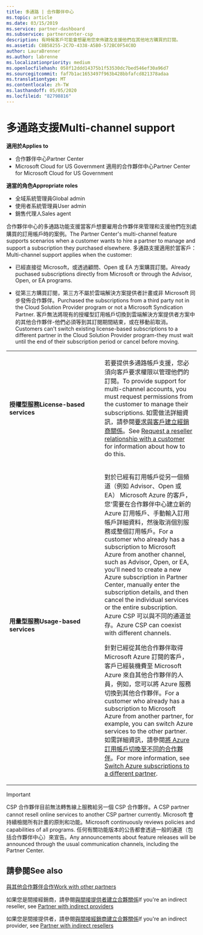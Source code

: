 ```yaml
---
title: 多通路 | 合作夥伴中心
ms.topic: article
ms.date: 03/15/2019
ms.service: partner-dashboard
ms.subservice: partnercenter-csp
description: 有時候客戶可能會想雇用您來佈建及支援他們在其他地方購買的訂閱。
ms.assetid: C8B58255-2C7D-4338-A5B0-572BC0F54C0D
author: LauraBrenner
ms.author: labrenne
ms.localizationpriority: medium
ms.openlocfilehash: 058f12ddd14375b1f53530dc7bed546ef30a96d7
ms.sourcegitcommit: faf7b1ac1653497f963b428bbfafcd821378adaa
ms.translationtype: MT
ms.contentlocale: zh-TW
ms.lasthandoff: 05/05/2020
ms.locfileid: "82798816"
---
```

# <a name="multi-channel-support"></a><span data-ttu-id="706a0-103">多通路支援</span><span class="sxs-lookup"><span data-stu-id="706a0-103">Multi-channel support</span></span>

<span data-ttu-id="706a0-104">**適用於**</span><span class="sxs-lookup"><span data-stu-id="706a0-104">**Applies to**</span></span>

-  <span data-ttu-id="706a0-105">合作夥伴中心</span><span class="sxs-lookup"><span data-stu-id="706a0-105">Partner Center</span></span>
-  <span data-ttu-id="706a0-106">Microsoft Cloud for US Government 適用的合作夥伴中心</span><span class="sxs-lookup"><span data-stu-id="706a0-106">Partner Center for Microsoft Cloud for US Government</span></span>

<span data-ttu-id="706a0-107">**適當的角色**</span><span class="sxs-lookup"><span data-stu-id="706a0-107">**Appropriate roles**</span></span>
-   <span data-ttu-id="706a0-108">全域系統管理員</span><span class="sxs-lookup"><span data-stu-id="706a0-108">Global admin</span></span>
-   <span data-ttu-id="706a0-109">使用者系統管理員</span><span class="sxs-lookup"><span data-stu-id="706a0-109">User admin</span></span>
-   <span data-ttu-id="706a0-110">銷售代理人</span><span class="sxs-lookup"><span data-stu-id="706a0-110">Sales agent</span></span>

<span data-ttu-id="706a0-111">合作夥伴中心的多通路功能支援當客戶想要雇用合作夥伴來管理和支援他們在別處購買的訂用帳戶時的案例。</span><span class="sxs-lookup"><span data-stu-id="706a0-111">The Partner Center's multi-channel feature supports scenarios when a customer wants to hire a partner to manage and support a subscription they purchased elsewhere.</span></span> <span data-ttu-id="706a0-112">多通路支援適用於當客戶：</span><span class="sxs-lookup"><span data-stu-id="706a0-112">Multi-channel support applies when the customer:</span></span>

-   <span data-ttu-id="706a0-113">已經直接從 Microsoft，或透過顧問、Open 或 EA 方案購買訂閱。</span><span class="sxs-lookup"><span data-stu-id="706a0-113">Already puchased subscriptions directly from Microsoft or through the Advisor, Open, or EA programs.</span></span>

-   <span data-ttu-id="706a0-114">從第三方購買訂閱，第三方不屬於雲端解決方案提供者計畫或非 Microsoft 同步發佈合作夥伴。</span><span class="sxs-lookup"><span data-stu-id="706a0-114">Purchased the subscriptions from a third party not in the Cloud Solution Provider program or not a Microsoft Syndication Partner.</span></span> <span data-ttu-id="706a0-115">客戶無法將現有的授權型訂用帳戶切換到雲端解決方案提供者方案中的其他合作夥伴-他們必須等到其訂閱期間結束，或在移動前取消。</span><span class="sxs-lookup"><span data-stu-id="706a0-115">Customers can't switch existing license-based subscriptions to a different partner in the Cloud Solution Provider program-they must wait until the end of their subscription period or cancel before moving.</span></span>


<table>
<colgroup>
<col width="50%" />
<col width="50%" />
</colgroup>
<tbody>
<tr class="odd">
<td><p><span data-ttu-id="706a0-116"><strong>授權型服務</strong></span><span class="sxs-lookup"><span data-stu-id="706a0-116"><strong>License-based services</strong></span></span></p></td>
<td><p><span data-ttu-id="706a0-117">若要提供多通路帳戶支援，您必須向客戶要求權限以管理他們的訂閱。</span><span class="sxs-lookup"><span data-stu-id="706a0-117">To provide support for multi-channel accounts, you must request permissions from the customer to manage their subscriptions.</span></span> <span data-ttu-id="706a0-118">如需做法詳細資訊，請參閱<a href="request-a-relationship-with-a-customer.md" data-raw-source="[Request a reseller relationship with a customer](request-a-relationship-with-a-customer.md)">要求與客戶建立經銷商關係</a>。</span><span class="sxs-lookup"><span data-stu-id="706a0-118">See <a href="request-a-relationship-with-a-customer.md" data-raw-source="[Request a reseller relationship with a customer](request-a-relationship-with-a-customer.md)">Request a reseller relationship with a customer</a> for information about how to do this.</span></span></p></td>
</tr>
<tr class="even">
<td><p><span data-ttu-id="706a0-119"><strong>用量型服務</strong></span><span class="sxs-lookup"><span data-stu-id="706a0-119"><strong>Usage-based services</strong></span></span></p></td>
<td>
<p><span data-ttu-id="706a0-120">對於已經有訂用帳戶從另一個頻道（例如 Advisor、Open 或 EA） Microsoft Azure 的客戶，您&#39;需要在合作夥伴中心建立新的 Azure 訂用帳戶、手動輸入訂用帳戶詳細資料，然後取消個別服務或整個訂用帳戶。</span><span class="sxs-lookup"><span data-stu-id="706a0-120">For a customer who already has a subscription to Microsoft Azure from another channel, such as Advisor, Open, or EA, you&#39;ll need to create a new Azure subscription in Partner Center, manually enter the subscription details, and then cancel the individual services or the entire subscription.</span></span> <span data-ttu-id="706a0-121">Azure CSP 可以與不同的通道並存。</span><span class="sxs-lookup"><span data-stu-id="706a0-121">Azure CSP can coexist with different channels.</span></span></p>
<p><span data-ttu-id="706a0-122">針對已經從其他合作夥伴取得 Microsoft Azure 訂閱的客戶，客戶已經裝機費至 Microsoft Azure 來自其他合作夥伴的人員，例如，您可以將 Azure 服務切換到其他合作夥伴。</span><span class="sxs-lookup"><span data-stu-id="706a0-122">For a customer who already has a subscription to Microsoft Azure from another partner, for example, you can switch Azure services to the other partner.</span></span>  <span data-ttu-id="706a0-123">如需詳細資訊，請參閱<a href="switch-azure-subscriptions-to-a-different-partner.md" data-raw-source="[Switch Azure subscriptions to a different partner](switch-azure-subscriptions-to-a-different-partner.md)">將 Azure 訂用帳戶切換至不同的合作夥伴</a>。</span><span class="sxs-lookup"><span data-stu-id="706a0-123">For more information, see <a href="switch-azure-subscriptions-to-a-different-partner.md" data-raw-source="[Switch Azure subscriptions to a different partner](switch-azure-subscriptions-to-a-different-partner.md)">Switch Azure subscriptions to a different partner</a>.</span></span></p>
</td>
</tr>
</tbody>
</table>

> [!IMPORTANT]  
> <span data-ttu-id="706a0-124">CSP 合作夥伴目前無法轉售線上服務給另一個 CSP 合作夥伴。</span><span class="sxs-lookup"><span data-stu-id="706a0-124">A CSP partner cannot resell online services to another CSP partner currently.</span></span> <span data-ttu-id="706a0-125">Microsoft 會持續檢閱所有計畫的原則和功能。</span><span class="sxs-lookup"><span data-stu-id="706a0-125">Microsoft continuously reviews policies and capabilities of all programs.</span></span> <span data-ttu-id="706a0-126">任何有關功能版本的公告都會透過一般的通道（包括合作夥伴中心）來宣告。</span><span class="sxs-lookup"><span data-stu-id="706a0-126">Any announcements about feature releases will be announced through the usual communication channels, including the Partner Center.</span></span> 

## <a name="see-also"></a><span data-ttu-id="706a0-127">請參閱</span><span class="sxs-lookup"><span data-stu-id="706a0-127">See also</span></span>

[<span data-ttu-id="706a0-128">與其他合作夥伴合作</span><span class="sxs-lookup"><span data-stu-id="706a0-128">Work with other partners</span></span>](work-with-other-partners.md)

<span data-ttu-id="706a0-129">如果您是間接經銷商，請參閱[與間接提供者建立合夥關係](indirect-reseller-tasks-in-partner-center.md)</span><span class="sxs-lookup"><span data-stu-id="706a0-129">If you're an indirect reseller, see [Partner with indirect providers](indirect-reseller-tasks-in-partner-center.md)</span></span>

<span data-ttu-id="706a0-130">如果您是間接提供者，請參閱[與間接經銷商建立合夥關係](indirect-provider-tasks-in-partner-center.md)</span><span class="sxs-lookup"><span data-stu-id="706a0-130">If you're an indirect provider, see [Partner with indirect resellers](indirect-provider-tasks-in-partner-center.md)</span></span> 

 

 



